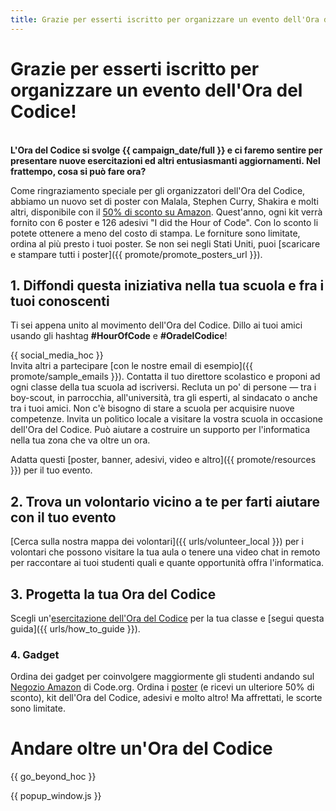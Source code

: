 ```yaml
---
title: Grazie per esserti iscritto per organizzare un evento dell'Ora del Codice!
---
```


# Grazie per esserti iscritto per organizzare un evento dell'Ora del Codice!

<br /> **L'Ora del Codice si svolge {{ campaign_date/full }} e ci faremo sentire per presentare nuove esercitazioni ed altri entusiasmanti aggiornamenti. Nel frattempo, cosa si può fare ora?**

Come ringraziamento speciale per gli organizzatori dell'Ora del Codice, abbiamo un nuovo set di poster con Malala, Stephen Curry, Shakira e molti altri, disponibile con il [50% di sconto su Amazon](https://www.amazon.com/promocode/A3QAYNZUZTSSNQ). Quest'anno, ogni kit verrà fornito con 6 poster e 126 adesivi "I did the Hour of Code". Con lo sconto li potete ottenere a meno del costo di stampa. Le forniture sono limitate, ordina al più presto i tuoi poster. Se non sei negli Stati Uniti, puoi [scaricare e stampare tutti i poster]({{ promote/promote_posters_url }}).

## 1. Diffondi questa iniziativa nella tua scuola e fra i tuoi conoscenti

Ti sei appena unito al movimento dell'Ora del Codice. Dillo ai tuoi amici usando gli hashtag **#HourOfCode** e **#OradelCodice**!

{{ social_media_hoc }} <br /> Invita altri a partecipare [con le nostre email di esempio]({{ promote/sample_emails }}). Contatta il tuo direttore scolastico e proponi ad ogni classe della tua scuola ad iscriversi. Recluta un po' di persone — tra i boy-scout, in parrocchia, all'università, tra gli esperti, al sindacato o anche tra i tuoi amici. Non c'è bisogno di stare a scuola per acquisire nuove competenze. Invita un politico locale a visitare la vostra scuola in occasione dell'Ora del Codice. Può aiutare a costruire un supporto per l'informatica nella tua zona che va oltre un ora.

Adatta questi [poster, banner, adesivi, video e altro]({{ promote/resources }}) per il tuo evento.

## 2. Trova un volontario vicino a te per farti aiutare con il tuo evento

[Cerca sulla nostra mappa dei volontari]({{ urls/volunteer_local }}) per i volontari che possono visitare la tua aula o tenere una video chat in remoto per raccontare ai tuoi studenti quali e quante opportunità offra l'informatica.

## 3. Progetta la tua Ora del Codice

Scegli un'[esercitazione dell'Ora del Codice](https://hourofcode.com/learn) per la tua classe e [segui questa guida]({{ urls/how_to_guide }}).

### 4. Gadget

Ordina dei gadget per coinvolgere maggiormente gli studenti andando sul [Negozio Amazon](https://www.amazon.com/stores/page/8557B2A6-EBF2-4C9F-95C5-C3256FBA0220) di Code.org. Ordina i [poster](https://www.amazon.com/promocode/A3QAYNZUZTSSNQ) (e ricevi un ulteriore 50% di sconto), kit dell'Ora del Codice, adesivi e molto altro! Ma affrettati, le scorte sono limitate.

# Andare oltre un'Ora del Codice

{{ go_beyond_hoc }}

{{ popup_window.js }}